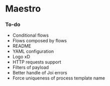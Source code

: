 # Maestro



### To-do
- Conditional flows
- Flows composed by flows
- README
- YAML configuration
- Logo xD
- HTTP requests support
- Filters of payload
- Better handle of Joi errors
- Force uniqueness of process template name



